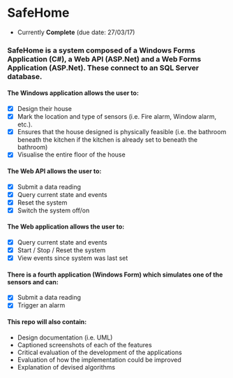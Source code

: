# SafeHome

- Currently **Complete** (due date: 27/03/17)

### SafeHome is a system composed of a Windows Forms Application (C#), a Web API (ASP.Net) and a Web Forms Application (ASP.Net). These connect to an SQL Server database. 

#### The Windows application allows the user to:
- [x] Design their house
- [x] Mark the location and type of sensors (i.e. Fire alarm, Window alarm, etc.). 
- [x] Ensures that the house designed is physically feasible (i.e. the bathroom beneath the kitchen if the kitchen is already set to beneath the bathroom)
- [x] Visualise the entire floor of the house

#### The Web API allows the user to:
- [x] Submit a data reading
- [x] Query current state and events
- [x] Reset the system
- [x] Switch the system off/on

#### The Web application allows the user to:
- [x] Query current state and events
- [x] Start / Stop / Reset the system
- [x] View events since system was last set

#### There is a fourth application (Windows Form) which simulates one of the sensors and can:
- [x] Submit a data reading
- [x] Trigger an alarm

#### This repo will also contain:
- Design documentation (i.e. UML)
- Captioned screenshots of each of the features
- Critical evaluation of the development of the applications
- Evaluation of how the implementation could be improved
- Explanation of devised algorithms
